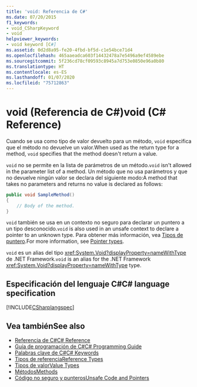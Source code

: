 ```yaml
---
title: 'void: Referencia de C#'
ms.date: 07/20/2015
f1_keywords:
- void_CSharpKeyword
- void
helpviewer_keywords:
- void keyword [C#]
ms.assetid: 0d2d8a95-fe20-4fbd-bf5d-c1e54bce71d4
ms.openlocfilehash: 465aaeadca603f14432478a7e5496a9ef4589ebe
ms.sourcegitcommit: 5f236cd78cf09593c8945a7d753e0850e96a0b80
ms.translationtype: HT
ms.contentlocale: es-ES
ms.lasthandoff: 01/07/2020
ms.locfileid: "75712863"
---
```

# <a name="void-c-reference"></a><span data-ttu-id="c075f-102">void (Referencia de C#)</span><span class="sxs-lookup"><span data-stu-id="c075f-102">void (C# Reference)</span></span>

<span data-ttu-id="c075f-103">Cuando se usa como tipo de valor devuelto para un método, `void` especifica que el método no devuelve un valor.</span><span class="sxs-lookup"><span data-stu-id="c075f-103">When used as the return type for a method, `void` specifies that the method doesn't return a value.</span></span>

<span data-ttu-id="c075f-104">`void` no se permite en la lista de parámetros de un método.</span><span class="sxs-lookup"><span data-stu-id="c075f-104">`void` isn't allowed in the parameter list of a method.</span></span> <span data-ttu-id="c075f-105">Un método que no usa parámetros y que no devuelve ningún valor se declara del siguiente modo:</span><span class="sxs-lookup"><span data-stu-id="c075f-105">A method that takes no parameters and returns no value is declared as follows:</span></span>

```csharp
public void SampleMethod()
{
    // Body of the method.
}
```

<span data-ttu-id="c075f-106">`void` también se usa en un contexto no seguro para declarar un puntero a un tipo desconocido.</span><span class="sxs-lookup"><span data-stu-id="c075f-106">`void` is also used in an unsafe context to declare a pointer to an unknown type.</span></span> <span data-ttu-id="c075f-107">Para obtener más información, vea [Tipos de puntero](../../programming-guide/unsafe-code-pointers/pointer-types.md).</span><span class="sxs-lookup"><span data-stu-id="c075f-107">For more information, see [Pointer types](../../programming-guide/unsafe-code-pointers/pointer-types.md).</span></span>

<span data-ttu-id="c075f-108">`void` es un alias del tipo <xref:System.Void?displayProperty=nameWithType> de .NET Framework.</span><span class="sxs-lookup"><span data-stu-id="c075f-108">`void` is an alias for the .NET Framework <xref:System.Void?displayProperty=nameWithType> type.</span></span>

## <a name="c-language-specification"></a><span data-ttu-id="c075f-109">Especificación del lenguaje C#</span><span class="sxs-lookup"><span data-stu-id="c075f-109">C# language specification</span></span>

[!INCLUDE[CSharplangspec](~/includes/csharplangspec-md.md)]

## <a name="see-also"></a><span data-ttu-id="c075f-110">Vea también</span><span class="sxs-lookup"><span data-stu-id="c075f-110">See also</span></span>

- [<span data-ttu-id="c075f-111">Referencia de C#</span><span class="sxs-lookup"><span data-stu-id="c075f-111">C# Reference</span></span>](../index.md)
- [<span data-ttu-id="c075f-112">Guía de programación de C#</span><span class="sxs-lookup"><span data-stu-id="c075f-112">C# Programming Guide</span></span>](../../programming-guide/index.md)
- [<span data-ttu-id="c075f-113">Palabras clave de C#</span><span class="sxs-lookup"><span data-stu-id="c075f-113">C# Keywords</span></span>](index.md)
- [<span data-ttu-id="c075f-114">Tipos de referencia</span><span class="sxs-lookup"><span data-stu-id="c075f-114">Reference Types</span></span>](reference-types.md)
- [<span data-ttu-id="c075f-115">Tipos de valor</span><span class="sxs-lookup"><span data-stu-id="c075f-115">Value Types</span></span>](value-types.md)
- [<span data-ttu-id="c075f-116">Métodos</span><span class="sxs-lookup"><span data-stu-id="c075f-116">Methods</span></span>](../../programming-guide/classes-and-structs/methods.md)
- [<span data-ttu-id="c075f-117">Código no seguro y punteros</span><span class="sxs-lookup"><span data-stu-id="c075f-117">Unsafe Code and Pointers</span></span>](../../programming-guide/unsafe-code-pointers/index.md)
